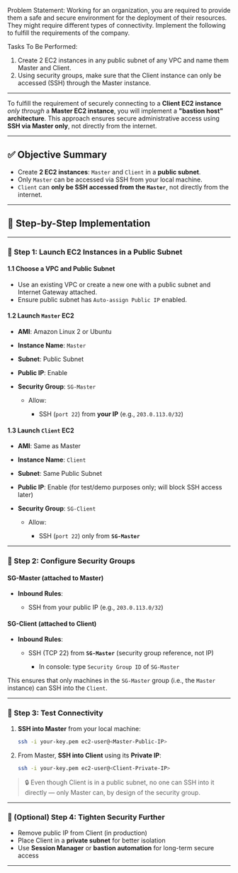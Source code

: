 Problem Statement:
Working for an organization, you are required to provide them a safe and secure environment for the deployment of their resources. They might require different types of connectivity. Implement the following to fulfill the requirements of the company.
 
Tasks To Be Performed:
1. Create 2 EC2 instances in any public subnet of any VPC and name them Master and Client.
2. Using security groups, make sure that the Client instance can only be accessed (SSH) through the Master instance.

---

To fulfill the requirement of securely connecting to a **Client EC2 instance** *only through* a **Master EC2 instance**, you will implement a **"bastion host" architecture**. This approach ensures secure administrative access using **SSH via Master only**, not directly from the internet.

---

## ✅ **Objective Summary**

* Create **2 EC2 instances**: `Master` and `Client` in a **public subnet**.
* Only `Master` can be accessed via SSH from your local machine.
* `Client` can **only be SSH accessed from the `Master`**, not directly from the internet.

---

## 🔧 **Step-by-Step Implementation**

---

### 🔹 Step 1: Launch EC2 Instances in a Public Subnet

#### 1.1 Choose a VPC and Public Subnet

* Use an existing VPC or create a new one with a public subnet and Internet Gateway attached.
* Ensure public subnet has `Auto-assign Public IP` enabled.

#### 1.2 Launch `Master` EC2

* **AMI**: Amazon Linux 2 or Ubuntu
* **Instance Name**: `Master`
* **Subnet**: Public Subnet
* **Public IP**: Enable
* **Security Group**: `SG-Master`

  * Allow:

    * SSH (`port 22`) from **your IP** (e.g., `203.0.113.0/32`)

#### 1.3 Launch `Client` EC2

* **AMI**: Same as Master
* **Instance Name**: `Client`
* **Subnet**: Same Public Subnet
* **Public IP**: Enable (for test/demo purposes only; will block SSH access later)
* **Security Group**: `SG-Client`

  * Allow:

    * SSH (`port 22`) only from **`SG-Master`**

---

### 🔹 Step 2: Configure Security Groups

#### SG-Master (attached to Master)

* **Inbound Rules**:

  * SSH from your public IP (e.g., `203.0.113.0/32`)

#### SG-Client (attached to Client)

* **Inbound Rules**:

  * SSH (TCP 22) from **`SG-Master`** (security group reference, not IP)

    * In console: type `Security Group ID` of `SG-Master`

This ensures that only machines in the `SG-Master` group (i.e., the `Master` instance) can SSH into the `Client`.

---

### 🔹 Step 3: Test Connectivity

1. **SSH into Master** from your local machine:

   ```bash
   ssh -i your-key.pem ec2-user@<Master-Public-IP>
   ```

2. From Master, **SSH into Client** using its **Private IP**:

   ```bash
   ssh -i your-key.pem ec2-user@<Client-Private-IP>
   ```

> 🔒 Even though Client is in a public subnet, no one can SSH into it directly — only Master can, by design of the security group.

---

### 🔹 (Optional) Step 4: Tighten Security Further

* Remove public IP from Client (in production)
* Place Client in a **private subnet** for better isolation
* Use **Session Manager** or **bastion automation** for long-term secure access

---
